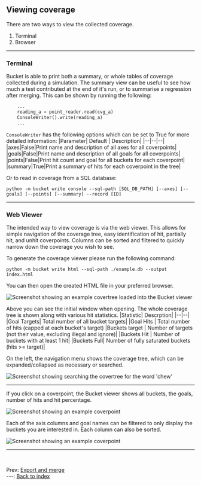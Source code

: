 <!--
  ~ SPDX-License-Identifier: MIT
  ~ Copyright (c) 2023-2024 Vypercore. All Rights Reserved
  -->

## Viewing coverage

There are two ways to view the collected coverage.

1) Terminal
2) Browser

---
### Terminal
Bucket is able to print both a summary, or whole tables of coverage collected during a simulation. The summary view can be useful to see how much a test contributed at the end of it's run, or to summarise a regression after merging. This can be shown by running the following:

```Python
    ...
    reading_a = point_reader.read(cvg_a)
    ConsoleWriter().write(reading_a)
    ...
```

`ConsoleWriter` has the following options which can be set to True for more detailed information:
|Parameter| Default | Description|
|--|--|--|
|axes|False|Print name and description of all axes for all coverpoints|
|goals|False|Print name and description of all goals for all coverpoints|
|points|False|Print hit count and goal for all buckets for each coverpoint|
|summary|True|Print a summary of hits for each coverpoint in the tree|

Or to read in coverage from a SQL database:
```
python -m bucket write console --sql-path [SQL_DB_PATH] [--axes] [--goals] [--points] [--summary] --record [ID]
```

---

### Web Viewer

The intended way to view coverage is via the web viewer. This allows for simple navigation of the coverage tree, easy identification of hit, partially hit, and unhit coverpoints. Columns can be sorted and filtered to quickly narrow down the coverage you wish to see.

To generate the coverage viewer please run the following command:
```
python -m bucket write html --sql-path ./example.db --output index.html
```

You can then open the created HTML file in your preferred browser.

<picture>
  <source media="(prefers-color-scheme: dark)" srcset="https://raw.githubusercontent.com/vypercore/bucket/main/.github/images/Main__dark.png">
  <source media="(prefers-color-scheme: light)" srcset="https://raw.githubusercontent.com/vypercore/bucket/main/.github/images/Main__light.png">
  <img alt="Screenshot showing an example covertree loaded into the Bucket viewer" src="https://raw.githubusercontent.com/vypercore/bucket/main/.github/images/Main__dark.png">
</picture>

Above you can see the initial window when opening. The whole coverage tree is shown along with various hit statistics.
|Statistic| Descrption|
|--|--|
|Goal Targets| Total number of all bucket targets|
|Goal Hits | Total number of hits (capped at each bucket's target)
|Buckets target | Number of targets (not their value, excluding illegal and ignore)|
|Buckets Hit | Number of buckets with at least 1 hit|
|Buckets Full| Number of fully saturated buckets (hits >= target)|

On the left, the navigation menu shows the coverage tree, which can be expanded/collapsed as necessary or searched.

<picture>
  <source media="(prefers-color-scheme: dark)" srcset="https://raw.githubusercontent.com/vypercore/bucket/main/.github/images/Search__dark.png">
  <source media="(prefers-color-scheme: light)" srcset="https://raw.githubusercontent.com/vypercore/bucket/main/.github/images/Search__light.png">
  <img alt="Screenshot showing searching the covertree for the word 'chew'" src="https://raw.githubusercontent.com/vypercore/bucket/main/.github/images/Search__dark.png">
</picture>

---
If you click on a coverpoint, the Bucket viewer shows all buckets, the goals, number of hits and hit percentage.

<picture>
  <source media="(prefers-color-scheme: dark)" srcset="https://raw.githubusercontent.com/vypercore/bucket/main/.github/images/Coverpoint__dark.png">
  <source media="(prefers-color-scheme: light)" srcset="https://raw.githubusercontent.com/vypercore/bucket/main/.github/images/Coverpoint__light.png">
  <img alt="Screenshot showing an example coverpoint" src="https://raw.githubusercontent.com/vypercore/bucket/main/.github/images/Coverpoint__dark.png">
</picture>

Each of the axis columns and goal names can be filtered to only display the buckets you are interested in. Each column can also be sorted.

<picture>
  <source media="(prefers-color-scheme: dark)" srcset="https://raw.githubusercontent.com/vypercore/bucket/main/.github/images/Filter__dark.png">
  <source media="(prefers-color-scheme: light)" srcset="https://raw.githubusercontent.com/vypercore/bucket/main/.github/images/Filter__light.png">
  <img alt="Screenshot showing an example coverpoint" src="https://raw.githubusercontent.com/vypercore/bucket/main/.github/images/Filter__dark.png">
</picture>

---
<br>

Prev: [Export and merge](export_and_merge.md)
<br>
---: [Back to index](index.md)
